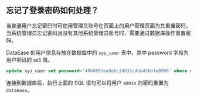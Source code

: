 ## 忘记了登录密码如何处理？

当普通用户忘记密码时可使用管理员账号在页面上的用户管理页面为其重置密码，当系统管理员忘记密码且没有其他系统管理员账号时，需要通过数据库操作重置密码。

DataEase 的用户信息存放在数据库中的 `sys_user` 表中，其中 password 字段为用户密码的 `md5` 值。

```sql
update sys_user set password='40b8893ea9ebc2d631c4bb42bb1e8996' where username='admin';
```

连接到数据库后，执行上面的 SQL 语句可以将用户 `admin` 的密码重置为 `dataease`。
